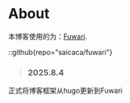 # About
本博客使用的为：[Fuwari](https://github.com/saicaca/fuwari).

::github{repo="saicaca/fuwari"}

> ### 2025.8.4
正式将博客框架从hugo更新到Fuwari